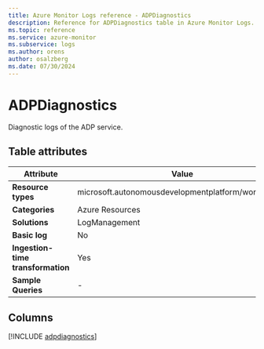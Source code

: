 ```yaml
---
title: Azure Monitor Logs reference - ADPDiagnostics
description: Reference for ADPDiagnostics table in Azure Monitor Logs.
ms.topic: reference
ms.service: azure-monitor
ms.subservice: logs
ms.author: orens
author: osalzberg
ms.date: 07/30/2024
---
```


# ADPDiagnostics

Diagnostic logs of the ADP service.


## Table attributes

|Attribute|Value|
|---|---|
|**Resource types**|microsoft.autonomousdevelopmentplatform/workspaces|
|**Categories**|Azure Resources|
|**Solutions**| LogManagement|
|**Basic log**|No|
|**Ingestion-time transformation**|Yes|
|**Sample Queries**|-|



## Columns
  
[!INCLUDE [adpdiagnostics](./includes/adpdiagnostics-include.md)]
